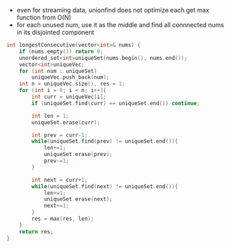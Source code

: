 - even for streaming data, unionfind does not optimize each get max function from O(N)
- for each unused num, use it as the middle and find all connnected nums in its disjointed component

```cpp
int longestConsecutive(vector<int>& nums) {
    if (nums.empty()) return 0;
    unordered_set<int>uniqueSet(nums.begin(), nums.end());
    vector<int>uniqueVec;
    for (int num : uniqueSet)
        uniqueVec.push_back(num);
    int n = uniqueVec.size(), res = 1;
    for (int i = 0; i < n; i++){
        int curr = uniqueVec[i];
        if (uniqueSet.find(curr) == uniqueSet.end()) continue; 

        int len = 1;
        uniqueSet.erase(curr);

        int prev = curr-1;
        while(uniqueSet.find(prev) != uniqueSet.end()){
            len+=1;
            uniqueSet.erase(prev);
            prev-=1;
        }

        int next = curr+1;
        while(uniqueSet.find(next) != uniqueSet.end()){
            len+=1;
            uniqueSet.erase(next);
            next+=1;
        }
        res = max(res, len);
    }
    return res;
}
```
